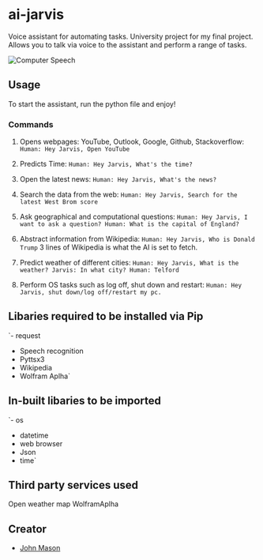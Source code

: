# ai-jarvis
Voice assistant for automating tasks. University project for my final project.
Allows you to talk via voice to the assistant and perform a range of tasks.

![Computer Speech]("https://i.kinja-img.com/gawker-media/image/upload/t_original/yx5p543lkwbtgqomlooo.gif")

## Usage
To start the assistant, run the python file and enjoy!

### Commands
1. Opens webpages: YouTube, Outlook, Google, Github, Stackoverflow:
`Human: Hey Jarvis, Open YouTube`

2. Predicts Time:
`Human: Hey Jarvis, What's the time?` 

3. Open the latest news:
`Human: Hey Jarvis, What's the news?`

4. Search the data from the web:
`Human: Hey Jarvis, Search for the latest West Brom score`

5. Ask geographical and computational questions:
`Human: Hey Jarvis, I want to ask a question? Human: What is the capital of England?`

6. Abstract information from Wikipedia:
`Human: Hey Jarvis, Who is Donald Trump`
3 lines of Wikipedia is what the AI is set to fetch.

7. Predict weather of different cities:
`Human: Hey Jarvis, What is the weather? Jarvis: In what city? Human: Telford`

8. Perform OS tasks such as log off, shut down and restart:
`Human: Hey Jarvis, shut down/log off/restart my pc.`

## Libaries required to be installed via Pip
`- request
- Speech recognition
- Pyttsx3
- Wikipedia
- Wolfram Aplha`

## In-built libaries to be imported
`- os
- datetime
- web browser
- Json
- time`

## Third party services used
Open weather map
WolframAplha

## Creator
- [John Mason](https://github.com/johnmason27)
